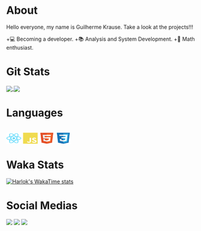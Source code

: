 # **About**
Hello everyone, my name is Guilherme Krause.
Take a look at the projects!!!

+💻 Becoming a developer.
+📚 Analysis and System Development.
+🧮 Math enthusiast.

# **Git Stats**
<div>
  <a href="https://github.com/GuiKrause/github-readme-stats">
    <img height=200 align="center" src="https://github-readme-stats.vercel.app/api?username=GuiKrause&theme=nightowl&rank_icon=github"/>
  </a>
  <a href="https://github.com/GuiKrause/convoychat">
    <img height=200 align="center" src="https://github-readme-stats.vercel.app/api/top-langs/?username=GuiKrause&layout=donut&theme=nightowl"/>
  </a>
</div>

# **Languages**
<div style="display: inline_block"><br>
  <img align="center" alt="Gui-React" height="30" width="40" src="https://raw.githubusercontent.com/devicons/devicon/master/icons/react/react-original.svg">
  <img align="center" alt="Gui-Js" height="30" width="40" src="https://raw.githubusercontent.com/devicons/devicon/master/icons/javascript/javascript-plain.svg">
  <img align="center" alt="Gui-HTML" height="30" width="40" src="https://raw.githubusercontent.com/devicons/devicon/master/icons/html5/html5-original.svg">
  <img align="center" alt="Gui-CSS" height="30" width="40" src="https://raw.githubusercontent.com/devicons/devicon/master/icons/css3/css3-original.svg">
</div>

# **Waka Stats**
[![Harlok's WakaTime stats](https://github-readme-stats.vercel.app/api/wakatime?username=GuiKrause)](https://github.com/anuraghazra/github-readme-stats)

# **Social Medias**
<div> 
  <a href="https://instagram.com/gui_krauser" target="_blank"><img src="https://img.shields.io/badge/-Instagram-%23E4405F?style=for-the-badge&logo=instagram&logoColor=white" target="_blank"></a>
  <a href = "mailto:contato.guilhermekrause@gmail.com"><img src="https://img.shields.io/badge/-Gmail-%23333?style=for-the-badge&logo=gmail&logoColor=white" target="_blank"></a>
  <a href="https://www.linkedin.com/in/guilhermekrauseramos/" target="_blank"><img src="https://img.shields.io/badge/-LinkedIn-%230077B5?style=for-the-badge&logo=linkedin&logoColor=white" target="_blank"></a> 
</div>
